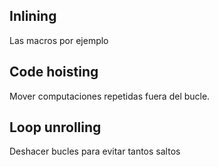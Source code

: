## Inlining

Las macros por ejemplo

## Code hoisting

Mover computaciones repetidas fuera del bucle.

## Loop unrolling

Deshacer bucles para evitar tantos saltos

